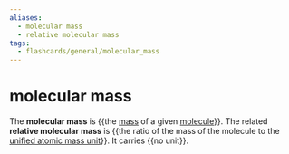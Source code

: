```yaml
---
aliases:
  - molecular mass
  - relative molecular mass
tags:
  - flashcards/general/molecular_mass
---
```


# molecular mass

The __molecular mass__ is {{the [mass](mass.md) of a given [molecule](molecule.md)}}. The related __relative molecular mass__ is {{the ratio of the mass of the molecule to the [unified atomic mass unit](dalton%20(unit).md)}}. It carries {{no unit}}. <!--SR:!2025-09-10,681,330!2024-08-10,356,290!2024-07-14,362,334-->
